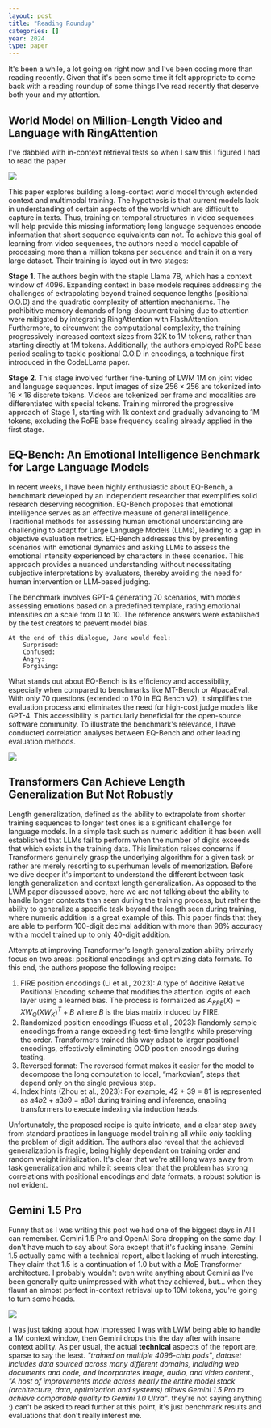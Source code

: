 ```yaml
---
layout: post
title: "Reading Roundup"
categories: []
year: 2024
type: paper
---
```


It's been a while, a lot going on right now and I've been coding more than reading recently. Given that it's been some time it felt appropriate to come back with a reading roundup of some things I've read recently that deserve both your and my attention. 

## World Model on Million-Length Video and Language with RingAttention

I've dabbled with in-context retrieval tests so when I saw this I figured I had to read the paper

![](/images/lwmneedle.png)

This paper explores building a long-context world model through extended context and multimodal training. The hypothesis is that current models lack in understanding of certain aspects of the world which are difficult to capture in texts. Thus, training on temporal structures in video sequences will help provide this missing information; long language sequences encode information that short sequence equivalents can not. To achieve this goal of learning from video sequences, the authors need a model capable of processing more than a million tokens per sequence and train it on a very large dataset. Their training is layed out in two stages: 

**Stage 1**. The authors begin with the staple Llama 7B, which has a context window of 4096. Expanding context in base models requires addressing the challenges of extrapolating beyond trained sequence lengths (positional O.O.D) and the quadratic complexity of attention mechanisms. The prohibitive memory demands of long-document training due to attention were mitigated by integrating RingAttention with FlashAttention. Furthermore, to circumvent the computational complexity, the training progressively increased context sizes from 32K to 1M tokens, rather than starting directly at 1M tokens. Additionally, the authors employed RoPE base period scaling to tackle positional O.O.D in encodings, a technique first introduced in the CodeLLama paper.

**Stage 2**. This stage involved further fine-tuning of LWM 1M on joint video and language sequences. Input images of size $256 \times 256$ are tokenized into $16 \times 16$ discrete tokens. Videos are tokenized per frame and modalities are differentiated with special tokens. Training mirrored the progressive approach of Stage 1, starting with 1k context and gradually advancing to 1M tokens, excluding the RoPE base frequency scaling already applied in the first stage.

## EQ-Bench: An Emotional Intelligence Benchmark for Large Language Models
In recent weeks, I have been highly enthusiastic about EQ-Bench, a benchmark developed by an independent researcher that exemplifies solid research deserving recognition. EQ-Bench proposes that emotional intelligence serves as an effective measure of general intelligence. Traditional methods for assessing human emotional understanding are challenging to adapt for Large Language Models (LLMs), leading to a gap in objective evaluation metrics. EQ-Bench addresses this by presenting scenarios with emotional dynamics and asking LLMs to assess the emotional intensity experienced by characters in these scenarios. This approach provides a nuanced understanding without necessitating subjective interpretations by evaluators, thereby avoiding the need for human intervention or LLM-based judging.

The benchmark involves GPT-4 generating 70 scenarios, with models assessing emotions based on a predefined template, rating emotional intensities on a scale from 0 to 10. The reference answers were established by the test creators to prevent model bias.

```
At the end of this dialogue, Jane would feel:
    Surprised:
    Confused:
    Angry:
    Forgiving:
```

What stands out about EQ-Bench is its efficiency and accessibility, especially when compared to benchmarks like MT-Bench or AlpacaEval. With only 70 questions (extended to 170 in EQ Bench v2), it simplifies the evaluation process and eliminates the need for high-cost judge models like GPT-4. This accessibility is particularly beneficial for the open-source software community. To illustrate the benchmark's relevance, I have conducted correlation analyses between EQ-Bench and other leading evaluation methods.

![](/images/eqbenchcorr.png)

## Transformers Can Achieve Length Generalization But Not Robustly
Length generalization, defined as the ability to extrapolate from shorter training sequences to longer test ones is a significant challenge for language models. In a simple task such as numeric addition it has been well established that LLMs fail to perform when the number of digits exceeds that which exists in the training data. This limitation raises concerns if Transformers genuinely grasp the underlying algorithm for a given task or rather are merely resorting to superhuman levels of memorization. Before we dive deeper it's important to understand the different between task length generalization and context length generalization. As opposed to the LWM paper discussed above, here we are not talking about the ability to handle longer contexts than seen during the training process, but rather the ability to generalize a specific task beyond the length seen during training, where numeric addition is a great example of this. This paper finds that they are able to perform 100-digit decimal addition with more than 98% accuracy with a model trained up to only 40-digit addition. 

Attempts at improving Transformer's length generalization ability primarly focus on two areas: positional encodings and optimizing data formats. To this end, the authors propose the following recipe:

1. FIRE position encodings (Li et al., 2023): A type of Additive Relative Positional Encoding scheme that modifies the attention logits of each layer using a learned bias. The process is formalized as $A_{RPE}(X) = XW_Q(XW_K)^T + B$ where $B$ is the bias matrix induced by FIRE.
2. Randomized position encodings (Ruoss et al., 2023): Randomly sample encodings from a range exceeding test-time lengths while preserving the order. Transformers trained this way adapt to larger positional encodings, effectively eliminating OOD position encodings during testing. 
3. Reversed format: The reversed format makes it easier for the model to decompose the long computation to local, “markovian”, steps that depend only on the single previous step.
4. Index hints (Zhou et al., 2023): For example, 42 + 39 = 81 is represented as 𝑎4𝑏2 + 𝑎3𝑏9 = 𝑎8𝑏1 during training and inference, enabling transformers to execute indexing via induction heads.

Unfortunately, the proposed recipe is quite intricate, and a clear step away from standard practices in language model training all while *only* tackling the problem of digit addition. The authors also reveal that the achieved generalization is fragile, being highly dependant on training order and random weight initialization. It's clear that we're still long ways away from task generalization and while it seems clear that the problem has strong correlations with positional encodings and data formats, a robust solution is not evident.   

## Gemini 1.5 Pro
Funny that as I was writing this post we had one of the biggest days in AI I can remember. Gemini 1.5 Pro and OpenAI Sora dropping on the same day. I don't have much to say about Sora except that it's fucking insane. Gemini 1.5 actually came with a technical report, albeit lacking of much interesting. They claim that 1.5 is a continuation of 1.0 but with a MoE Transformer architecture. I probably wouldn't even write anything about Gemini as I've been generally quite unimpressed with what they achieved, but... when they flaunt an almost perfect in-context retrieval up to 10M tokens, you're going to turn some heads.

![](/images/geminicontext.png)

I was just taking about how impressed I was with LWM being able to handle a 1M context window, then Gemini drops this the day after with insane context ability. As per usual, the actual **technical** aspects of the report are, sparse to say the least. *"trained on multiple 4096-chip pods"*, *dataset includes data sourced across many different domains, including web documents and code, and incorporates image, audio, and video content.*, *"A host of improvements made across nearly the entire model stack (architecture, data, optimization and systems) allows Gemini 1.5 Pro to achieve comparable quality to Gemini 1.0 Ultra"*. they're not saying anything :) can't be asked to read further at this point, it's just benchmark results and evaluations that don't really interest me.



